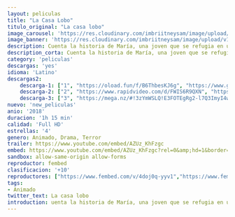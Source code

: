 ```yaml
---
layout: peliculas
title: "La Casa Lobo"
titulo_original: "La casa lobo"
image_carousel: 'https://res.cloudinary.com/imbriitneysam/image/upload/v1542237380/casa-poster-min.jpg'
image_banner: 'https://res.cloudinary.com/imbriitneysam/image/upload/v1542237381/casa-banner-min.jpg'
description: Cuenta la historia de María, una joven que se refugia en una casa en el sur de Chile después de escapar de una colonia alemana. La producción de la película se ha realizado en una serie de muestras en las que instalamos nuestro estudio en el espacio de exposición. Así el público puede ver el desarrollo de la producción como una obra en permanente cambio.
description_corta: Cuenta la historia de María, una joven que se refugia en una casa en el sur de Chile después de escapar de una colonia alemana. La producción de la película se ha realizado en una serie de muestras en las que instalamos nuestro estudio en..
category: 'peliculas'
descargas: 'yes'
idioma: 'Latino'
descargas2:
    descarga-1: ["1", "https://oload.fun/f/B6ThbesKJ6g", "https://www.google.com/s2/favicons?domain=openload.co","OpenLoad","https://res.cloudinary.com/imbriitneysam/image/upload/v1541473684/mexico.png", "Latino", "Full HD"]
    descarga-2: ["2", "https://www.rapidvideo.com/d/FWIS6R9QXN", "https://www.google.com/s2/favicons?domain=www.rapidvideo.com","RapidVideo","https://res.cloudinary.com/imbriitneysam/image/upload/v1541473684/mexico.png", "Latino", "Full HD"]
    descarga-3: ["3", "https://mega.nz/#!3zYmWSLQ!E3FOTEgRg2-l7Q3ImyI4wHB9heBCg60TSw0iYFqUlZ0", "https://www.google.com/s2/favicons?domain=mega.nz","Mega","https://res.cloudinary.com/imbriitneysam/image/upload/v1541473684/mexico.png", "Latino", "Full HD"]
nuevo: 'new_peliculas'
anio: '2018'
duracion: '1h 15 min'
calidad: 'Full HD'
estrellas: '4'
genero: Animado, Drama, Terror
trailer: https://www.youtube.com/embed/AZUz_KhFzgc
embed: https://www.youtube.com/embed/AZUz_KhFzgc?rel=0&amp;hd=1&border=0&wmode=opaque&enablejsapi=1&modestbranding=1&controls=1&showinfo=1
sandbox: allow-same-origin allow-forms
reproductor: fembed
clasificacion: '+10'
reproductores: ["https://www.fembed.com/v/4doj0q-yyv1","https://www.fembed.com/v/gql-3b-41n7-14q"]
tags:
- Animado
twitter_text: La casa lobo
introduction: uenta la historia de María, una joven que se refugia en una casa en el sur de Chile después de escapar de una colonia alemana. La producción de la película se ha realizado en una serie de muestras en las que instalamos nuestro estudio en..
---
```












